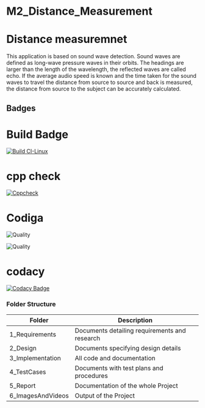 # M2_Distance_Measurement

# Distance measuremnet 
This application is based on sound wave detection. Sound waves are defined as long-wave pressure waves in their orbits. The headings are larger than the length of the wavelength, the reflected waves are called echo. If the average audio speed is known and the time taken for the sound waves to travel the distance from source to source and back is measured, the distance from source to the subject can be accurately calculated.


## Badges

# Build Badge
[![Build CI-Linux](https://github.com/akkivanguu/M2_Distance_Measurement/actions/workflows/build2.yml/badge.svg)](https://github.com/akkivanguu/M2_Distance_Measurement/actions/workflows/build2.yml)
# cpp check
[![Cppcheck](https://github.com/akkivanguu/M2_Distance_Measurement/actions/workflows/c-cpp.yml/badge.svg)](https://github.com/akkivanguu/M2_Distance_Measurement/actions/workflows/c-cpp.yml)
# Codiga
![Quality](https://api.codiga.io/project/32998/score/svg)

![Quality](https://api.codiga.io/project/32998/status/svg)
# codacy
[![Codacy Badge](https://app.codacy.com/project/badge/Grade/8c11b1d6e21440adb51c1a22f13ee583)](https://www.codacy.com/gh/akkivanguu/M2_Distance_Measurement/dashboard?utm_source=github.com&amp;utm_medium=referral&amp;utm_content=akkivanguu/M2_Distance_Measurement&amp;utm_campaign=Badge_Grade)

### Folder Structure
| Folder | Description |
| ----- | ----- |
| 1_Requirements | Documents detailing requirements and  research |
| 2_Design | Documents specifying design details |
| 3_Implementation | All code and documentation |
| 4_TestCases | Documents with test plans and procedures |
| 5_Report | Documentation of the whole Project |
| 6_ImagesAndVideos | Output of the Project |
